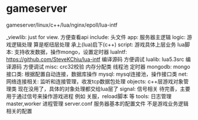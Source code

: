 # gameserver
gameserver/linux/c++/lua/nginx/epoll/lua-intf

_viewlib:
    just for view. 方便查看api
include:
    头文件
app:
    服务器主逻辑
logic:
    游戏逻辑处理 算是枢纽层处理 承上(lua)启下(c++)
script:
    游戏具体上层业务 lua脚本: 支持收发数据，操作mongo，设置定时器
luaIntf:
    https://github.com/SteveKChiu/lua-intf 编译源码 方便调试
lualib:
    lua5.3src 编译源码 方便调试
misc:
    crc32校验 内存分配类 线程池 定时器
mongodb:
    mongo接口类: 根据配置自动连接，数据库操作
mysql:
    mysql连接池，操作接口类
net:
    网络连接相关: 监听和连接管理，收发tcp数据包处理
objects:
    c++层游戏对象管理类 现在没用了，具体的对象处理都交给lua层了
signal:
    信号相关 待完善，主要用于通过信号来操作游戏进程 例如 关服，reload脚本 等
tools:
    日志管理 master,worker 进程管理
server.conf
    服务器基本的配置文件 不是游戏业务逻辑相关的配置

